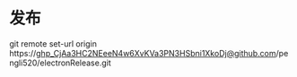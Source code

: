 # 发布


git remote set-url origin https://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@github.com/pengli520/electronRelease.git